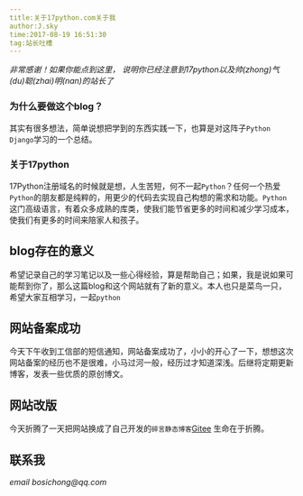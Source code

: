 ```yaml
---
title:关于17python.com关于我
author:J.sky
time:2017-08-19 16:51:30
tag:站长吐槽
---
```


_非常感谢！如果你能点到这里， 说明你已经注意到17python以及帅(zhong)气(du)聪(zhai)明(nan)的站长了_

### 为什么要做这个blog？

其实有很多想法，简单说想把学到的东西实践一下，也算是对这阵子`Python Django`学习的一个总结。

### 关于17python

17Python注册域名的时候就是想，人生苦短，何不一起`Python`？任何一个热爱`Python`的朋友都是纯粹的，用更少的代码去实现自己构想的需求和功能。`Python`这门高级语言，有着众多成熟的库类，使我们能节省更多的时间和减少学习成本，使我们有更多的时间来陪家人和孩子。

## blog存在的意义

希望记录自己的学习笔记以及一些心得经验，算是帮助自己；如果，我是说如果可能帮到你了，那么这篇blog和这个网站就有了新的意义。本人也只是菜鸟一只，希望大家互相学习，一起`python`

## 网站备案成功

今天下午收到工信部的短信通知，网站备案成功了，小小的开心了一下，想想这次网站备案的经历也不是很难，小马过河一般，经历过才知道深浅。后继将定期更新博客，发表一些优质的原创博文。

## 网站改版

今天折腾了一天把网站换成了自己开发的`碎言静态博客`[Gitee](https://gitee.com/J_Sky/suiyan.git)
生命在于折腾。

## 联系我

_email bosichong@qq.com_